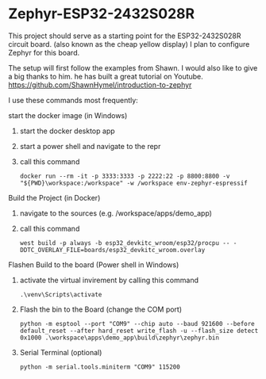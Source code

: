 # Zephyr-ESP32-2432S028R

This project should serve as a starting point for the ESP32-2432S028R circuit board.
(also known as the cheap yellow display)
I plan to configure Zephyr for this board.

The setup will first follow the examples from Shawn.
I would also like to give a big thanks to him. he has built a great tutorial on Youtube.
https://github.com/ShawnHymel/introduction-to-zephyr

I use these commands most frequently:

start the docker image (in Windows)

1. start the docker desktop app
2. start a power shell and navigate to the repr
3. call this command

   ```
   docker run --rm -it -p 3333:3333 -p 2222:22 -p 8800:8800 -v "${PWD}\workspace:/workspace" -w /workspace env-zephyr-espressif
   ```

Build the Project (in Docker)

1. navigate to the sources (e.g. /workspace/apps/demo_app)
2. call this command

   ```
   west build -p always -b esp32_devkitc_wroom/esp32/procpu -- -DDTC_OVERLAY_FILE=boards/esp32_devkitc_wroom.overlay
   ```

Flashen Build to the board (Power shell in Windows)

1. activate the virtual invirement by calling this command
   ```
   .\venv\Scripts\activate
   ```
2. Flash the bin to the Board (change the COM port)
   ```
   python -m esptool --port "COM9" --chip auto --baud 921600 --before default_reset --after hard_reset write_flash -u --flash_size detect 0x1000 .\workspace\apps\demo_app\build\zephyr\zephyr.bin
   ```

3. Serial Terminal (optional)
   ```
   python -m serial.tools.miniterm "COM9" 115200
   ```
